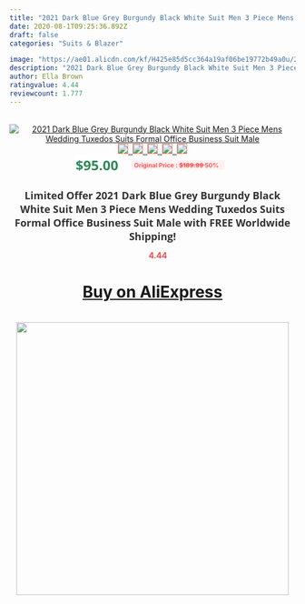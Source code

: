 ```yaml
---
title: "2021 Dark Blue Grey Burgundy Black White Suit Men 3 Piece Mens Wedding Tuxedos Suits Formal Office Business Suit Male"
date: 2020-08-1T09:25:36.892Z
draft: false
categories: "Suits & Blazer"

image: "https://ae01.alicdn.com/kf/H425e85d5cc364a19af06be19772b49a0u/2021-Dark-Blue-Grey-Burgundy-Black-White-Suit-Men-3-Piece-Mens-Wedding-Tuxedos-Suits-Formal.jpg"
description: "2021 Dark Blue Grey Burgundy Black White Suit Men 3 Piece Mens Wedding Tuxedos Suits Formal Office Business Suit Male"
author: Ella Brown
ratingvalue: 4.44
reviewcount: 1.777
---
```

<br>
<div style="text-align: center;">
<a href="https://s.click.aliexpress.com/e/_ALRLZj" target="_blank" rel="nofollow noopener noreferrer"><img alt="2021 Dark Blue Grey Burgundy Black White Suit Men 3 Piece Mens Wedding Tuxedos Suits Formal Office Business Suit Male" class="magnifier-image" src="https://ae01.alicdn.com/kf/H425e85d5cc364a19af06be19772b49a0u/2021-Dark-Blue-Grey-Burgundy-Black-White-Suit-Men-3-Piece-Mens-Wedding-Tuxedos-Suits-Formal.jpg_640x640.jpg">
<br>
<img style="border:1px solid salmon" src="https://ae01.alicdn.com/kf/H425e85d5cc364a19af06be19772b49a0u/2021-Dark-Blue-Grey-Burgundy-Black-White-Suit-Men-3-Piece-Mens-Wedding-Tuxedos-Suits-Formal.jpg_120x120.jpg">&nbsp;&nbsp;<img style="border:1px solid salmon" src="https://ae01.alicdn.com/kf/H0c99d50edca24bba8d240570c829e077F/2021-Dark-Blue-Grey-Burgundy-Black-White-Suit-Men-3-Piece-Mens-Wedding-Tuxedos-Suits-Formal.jpg_120x120.jpg">&nbsp;&nbsp;<img style="border:1px solid salmon" src="https://ae01.alicdn.com/kf/H36f0a72f7a004ea5bc9898660287659ee/2021-Dark-Blue-Grey-Burgundy-Black-White-Suit-Men-3-Piece-Mens-Wedding-Tuxedos-Suits-Formal.jpg_120x120.jpg">&nbsp;&nbsp;<img style="border:1px solid salmon" src="https://ae01.alicdn.com/kf/Hf153223e26e64f79831398b6ba7bcfbdd/2021-Dark-Blue-Grey-Burgundy-Black-White-Suit-Men-3-Piece-Mens-Wedding-Tuxedos-Suits-Formal.jpg_120x120.jpg">&nbsp;&nbsp;<img style="border:1px solid salmon" src="https://ae01.alicdn.com/kf/H5bab19a343034eae840b28f0813d674cg/2021-Dark-Blue-Grey-Burgundy-Black-White-Suit-Men-3-Piece-Mens-Wedding-Tuxedos-Suits-Formal.jpg_120x120.jpg"></a></div><br0>
<div style="text-align: center;"><span style="background-color: white; border: 0px; box-sizing: border-box; color: seagreen; display: inline-block; font-family: &quot;open sans&quot; , &quot;arial&quot; , &quot;helvetica&quot; , sans-serif , &quot;heiti&quot;; font-size: 24px; font-stretch: inherit; font-weight: 700; line-height: inherit; margin: 0px 10px 0px 0px; padding: 0px; vertical-align: middle;">$95.00 </span>
<span style="background: rgb(255 , 241 , 241); border-radius: 3px; border: 0px; box-sizing: border-box; color: #ff4747; display: inline-block; font-family: inherit; font-size: 12px; font-stretch: inherit; font-style: inherit; font-variant: inherit; font-weight: 600; line-height: inherit; margin: 0px; padding: 2px 5px; transform: scale(0.9); vertical-align: middle;">Original Price : <b style="text-decoration: line-through;">$189.99 </b> 50%&nbsp;&nbsp;</span></div>
<h1 style="color: #333333; display: inline-block; font-family: &quot;open sans&quot; , &quot;arial&quot; , &quot;helvetica&quot; , sans-serif , &quot;heiti&quot;; font-size: 18px; font-stretch: inherit; font-weight: 700; text-align: center;">Limited Offer 2021 Dark Blue Grey Burgundy Black White Suit Men 3 Piece Mens Wedding Tuxedos Suits Formal Office Business Suit Male with FREE Worldwide Shipping!</h1>
<div style="color: #ff4747; text-align: center;">
<img src="https://4.bp.blogspot.com/-M0ZcTcb-5uY/XleCXlxnR4I/AAAAAAAAAEc/OrjgMkXV1oMQFaCRZj5HQwOCBcu3w1FegCPcBGAYYCw/s1600/star.png" style="height: 15px;">&nbsp;<b>4.44</b></div>
<div class="button_cont" align="center"><a class="buynow_a" href="https://s.click.aliexpress.com/e/_ALRLZj" target="_blank" rel="nofollow noopener noreferrer"><H1>Buy on AliExpress</H1></a></div><br>
<div class="separator" style="clear: both; text-align: center;">
<img src="https://lh3.googleusercontent.com/-pTy5HemUv9M/XlePHvY0dAI/AAAAAAAAAE4/0nX5iRUoIWY8eMW9Dpxeirr157OZliDIgCLcBGAsYHQ/s1600/badge.gif" width="480">
</div>
